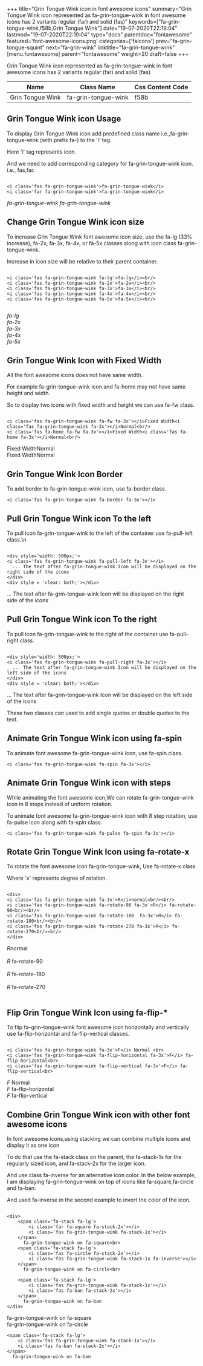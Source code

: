 +++
title="Grin Tongue Wink icon in font awesome icons"
summary="Grin Tongue Wink icon represented as fa-grin-tongue-wink in font awesome icons has 2 variants regular (far) and solid (fas)"
keywords=["fa-grin-tongue-wink,f58b,Grin Tongue Wink"]
date="19-07-2020T22:19:04"
lastmod="19-07-2020T22:19:04"
type="docs"
parentdoc="fontawesome"
featured='font-awesome-icons.png'
categories=['faicons']
prev="fa-grin-tongue-squint"
next="fa-grin-wink"
linktitle="fa-grin-tongue-wink"
[menu.fontawesome]
parent="fontawesome"
weight=20
draft=false
+++


Grin Tongue Wink icon represented as fa-grin-tongue-wink in font awesome icons has 2 variants regular (far) and solid (fas)

<div class='table-responsive'><table class='table'><thead><tr><th>Name</th><th>Class Name</th><th>Css Content Code</th></tr></thead><tbody><tr><td>Grin Tongue Wink</td><td>fa-grin-tongue-wink</td><td>f58b</td></tr></tbody></table></div>



## Grin Tongue Wink icon Usage

To display Grin Tongue Wink icon add predefined class name i.e.,fa-grin-tongue-wink (with prefix fa-) to the 'i' tag.

Here 'i' tag represents icon.

And we need to add corresponding category for fa-grin-tongue-wink icon. i.e., fas,far.


```

<i class='fas fa-grin-tongue-wink'>fa-grin-tongue-wink</i>
<i class='far fa-grin-tongue-wink'>fa-grin-tongue-wink</i>
```

<i class='fas fa-grin-tongue-wink'>fa-grin-tongue-wink</i>
<i class='far fa-grin-tongue-wink'>fa-grin-tongue-wink</i>




## Change Grin Tongue Wink icon size
To increase Grin Tongue Wink font awesome icon size, use the fa-lg (33% increase), fa-2x, fa-3x, fa-4x, or fa-5x classes along with icon class fa-grin-tongue-wink.

Increase in icon size will be relative to their parent container. 

```

<i class='fas fa-grin-tongue-wink fa-lg'>fa-lg</i><br/>
<i class='fas fa-grin-tongue-wink fa-2x'>fa-2x</i><br/>
<i class='fas fa-grin-tongue-wink fa-3x'>fa-3x</i><br/>
<i class='fas fa-grin-tongue-wink fa-4x'>fa-4x</i><br/>
<i class='fas fa-grin-tongue-wink fa-5x'>fa-5x</i><br/>
            
```

<i class='fas fa-grin-tongue-wink fa-lg'>fa-lg</i><br/>
<i class='fas fa-grin-tongue-wink fa-2x'>fa-2x</i><br/>
<i class='fas fa-grin-tongue-wink fa-3x'>fa-3x</i><br/>
<i class='fas fa-grin-tongue-wink fa-4x'>fa-4x</i><br/>
<i class='fas fa-grin-tongue-wink fa-5x'>fa-5x</i><br/>
            



## Grin Tongue Wink Icon with Fixed Width 

All the font awesome icons does not have same width.

For example fa-grin-tongue-wink icon and fa-home may not have same height and width.

So to display two icons with fixed width and height we can use fa-fw class.


```

<i class='fas fa-grin-tongue-wink fa-fw fa-3x'></i>Fixed Width<i class='fas fa-grin-tongue-wink fa-3x'></i>Normal<br/>
<i class='fas fa-home fa-fw fa-3x'></i>Fixed Width<i class='fas fa-home fa-3x'></i>Normal<br/>
```

<i class='fas fa-grin-tongue-wink fa-fw fa-3x'></i>Fixed Width<i class='fas fa-grin-tongue-wink fa-3x'></i>Normal<br/>
<i class='fas fa-home fa-fw fa-3x'></i>Fixed Width<i class='fas fa-home fa-3x'></i>Normal<br/>



## Grin Tongue Wink Icon Border 

To add border to fa-grin-tongue-wink icon, use fa-border class.


```
<i class='fas fa-grin-tongue-wink fa-border fa-3x'></i>

```
<i class='fas fa-grin-tongue-wink fa-border fa-3x'></i>





## Pull Grin Tongue Wink icon To the left

To pull icon fa-grin-tongue-wink to the left of the container use fa-pull-left class.\n

```

<div style='width: 500px;'>
<i class='fas fa-grin-tongue-wink fa-pull-left fa-3x'></i>
  ... The text after fa-grin-tongue-wink Icon will be displayed on the right side of the icons
</div>
<div style = 'clear: both;'></div>
```

<div style='width: 500px;'>
<i class='fas fa-grin-tongue-wink fa-pull-left fa-3x'></i>
  ... The text after fa-grin-tongue-wink Icon will be displayed on the right side of the icons
</div>
<div style = 'clear: both;'></div>




## Pull Grin Tongue Wink icon To the right
To pull icon fa-grin-tongue-wink to the right of the container use fa-pull-right class.

```

<div style='width: 500px;'>
<i class='fas fa-grin-tongue-wink fa-pull-right fa-3x'></i>
  ... The text after fa-grin-tongue-wink Icon will be displayed on the left side of the icons
</div>
<div style = 'clear: both;'></div>
```

<div style='width: 500px;'>
<i class='fas fa-grin-tongue-wink fa-pull-right fa-3x'></i>
  ... The text after fa-grin-tongue-wink Icon will be displayed on the left side of the icons
</div>
<div style = 'clear: both;'></div>

These two classes can used to add single quotes or double quotes to the text.


## Animate Grin Tongue Wink icon using fa-spin
To animate font awesome fa-grin-tongue-wink icon, use fa-spin class.

```
<i class='fas fa-grin-tongue-wink fa-spin fa-3x'></i>
```
<i class='fas fa-grin-tongue-wink fa-spin fa-3x'></i>




## Animate Grin Tongue Wink icon with steps
While animating the font awesome icon,We can rotate fa-grin-tongue-wink icon in 8 steps instead of uniform rotation.

To animate font awesome fa-grin-tongue-wink icon with 8 step rotation, use fa-pulse icon along with fa-spin class.


```
<i class='fas fa-grin-tongue-wink fa-pulse fa-spin fa-3x'></i>

```
<i class='fas fa-grin-tongue-wink fa-pulse fa-spin fa-3x'></i>





## Rotate Grin Tongue Wink Icon using fa-rotate-x
To rotate the font awesome icon fa-grin-tongue-wink, Use fa-rotate-x class

Where 'x' represents degree of rotation.


```

<div>
<i class='fas fa-grin-tongue-wink fa-3x'>R</i>normal<br/><br/>
<i class='fas fa-grin-tongue-wink fa-rotate-90 fa-3x'>R</i> fa-rotate-90<br/><br/> 
<i class='fas fa-grin-tongue-wink fa-rotate-180  fa-3x'>R</i> fa-rotate-180<br/><br/> 
<i class='fas fa-grin-tongue-wink fa-rotate-270 fa-3x'>R</i> fa-rotate-270<br/><br/>
</div>
```

<div>
<i class='fas fa-grin-tongue-wink fa-3x'>R</i>normal<br/><br/>
<i class='fas fa-grin-tongue-wink fa-rotate-90 fa-3x'>R</i> fa-rotate-90<br/><br/> 
<i class='fas fa-grin-tongue-wink fa-rotate-180  fa-3x'>R</i> fa-rotate-180<br/><br/> 
<i class='fas fa-grin-tongue-wink fa-rotate-270 fa-3x'>R</i> fa-rotate-270<br/><br/>
</div>




## Flip Grin Tongue Wink Icon using fa-flip-*
To flip fa-grin-tongue-wink font awesome icon horizontally and vertically use fa-flip-horizontal and fa-flip-vertical classes. 

```

<i class='fas fa-grin-tongue-wink fa-3x'>F</i> Normal <br>
<i class='fas fa-grin-tongue-wink fa-flip-horizontal fa-3x'>F</i> fa-flip-horizontal<br>
<i class='fas fa-grin-tongue-wink fa-flip-vertical fa-3x'>F</i> fa-flip-vertical<br>
```

<i class='fas fa-grin-tongue-wink fa-3x'>F</i> Normal <br>
<i class='fas fa-grin-tongue-wink fa-flip-horizontal fa-3x'>F</i> fa-flip-horizontal<br>
<i class='fas fa-grin-tongue-wink fa-flip-vertical fa-3x'>F</i> fa-flip-vertical<br>




## Combine Grin Tongue Wink icon with other font awesome icons
In font awesome icons,using stacking we can combine multiple icons and display it as one icon 

To do that use the fa-stack class on the parent, the fa-stack-1x for the regularly sized icon, and fa-stack-2x for the larger icon.

And use class fa-inverse for an alternative icon color. 
In the below example, I am displaying fa-grin-tongue-wink on top of icons like fa-square,fa-circle and fa-ban.

And used fa-inverse in the second example to invert the color of the icon.

```

<div>
    <span class='fa-stack fa-lg'>
        <i class='far fa-square fa-stack-2x'></i>
        <i class='fas fa-grin-tongue-wink fa-stack-1x'></i>
    </span>
      fa-grin-tongue-wink on fa-square<br>
    <span class='fa-stack fa-lg'>
        <i class='fas fa-circle fa-stack-2x'></i>
        <i class='fas fa-grin-tongue-wink fa-stack-1x fa-inverse'></i>
    </span>
      fa-grin-tongue-wink on fa-circle<br>

    <span class='fa-stack fa-lg'>
        <i class='fas fa-grin-tongue-wink fa-stack-1x'></i>
        <i class='fas fa-ban fa-stack-2x'></i>
    </span>
      fa-grin-tongue-wink on fa-ban
</div>
```

<div>
    <span class='fa-stack fa-lg'>
        <i class='far fa-square fa-stack-2x'></i>
        <i class='fas fa-grin-tongue-wink fa-stack-1x'></i>
    </span>
      fa-grin-tongue-wink on fa-square<br>
    <span class='fa-stack fa-lg'>
        <i class='fas fa-circle fa-stack-2x'></i>
        <i class='fas fa-grin-tongue-wink fa-stack-1x fa-inverse'></i>
    </span>
      fa-grin-tongue-wink on fa-circle<br>

    <span class='fa-stack fa-lg'>
        <i class='fas fa-grin-tongue-wink fa-stack-1x'></i>
        <i class='fas fa-ban fa-stack-2x'></i>
    </span>
      fa-grin-tongue-wink on fa-ban
</div>






